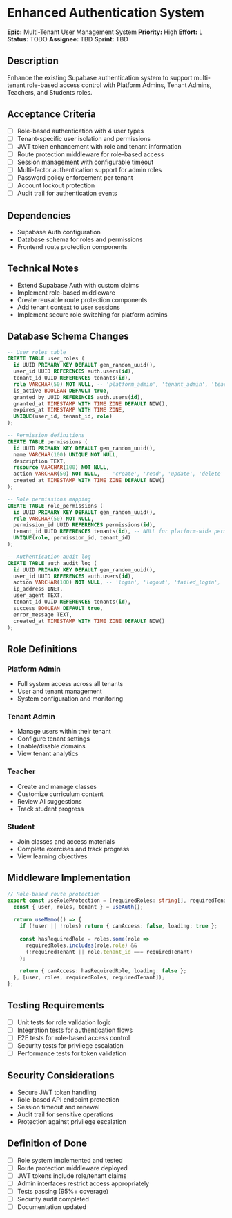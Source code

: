 # Enhanced Authentication System

**Epic:** Multi-Tenant User Management System
**Priority:** High
**Effort:** L
**Status:** TODO
**Assignee:** TBD
**Sprint:** TBD

## Description
Enhance the existing Supabase authentication system to support multi-tenant role-based access control with Platform Admins, Tenant Admins, Teachers, and Students roles.

## Acceptance Criteria
- [ ] Role-based authentication with 4 user types
- [ ] Tenant-specific user isolation and permissions
- [ ] JWT token enhancement with role and tenant information
- [ ] Route protection middleware for role-based access
- [ ] Session management with configurable timeout
- [ ] Multi-factor authentication support for admin roles
- [ ] Password policy enforcement per tenant
- [ ] Account lockout protection
- [ ] Audit trail for authentication events

## Dependencies
- Supabase Auth configuration
- Database schema for roles and permissions
- Frontend route protection components

## Technical Notes
- Extend Supabase Auth with custom claims
- Implement role-based middleware
- Create reusable route protection components
- Add tenant context to user sessions
- Implement secure role switching for platform admins

## Database Schema Changes
```sql
-- User roles table
CREATE TABLE user_roles (
  id UUID PRIMARY KEY DEFAULT gen_random_uuid(),
  user_id UUID REFERENCES auth.users(id),
  tenant_id UUID REFERENCES tenants(id),
  role VARCHAR(50) NOT NULL, -- 'platform_admin', 'tenant_admin', 'teacher', 'student'
  is_active BOOLEAN DEFAULT true,
  granted_by UUID REFERENCES auth.users(id),
  granted_at TIMESTAMP WITH TIME ZONE DEFAULT NOW(),
  expires_at TIMESTAMP WITH TIME ZONE,
  UNIQUE(user_id, tenant_id, role)
);

-- Permission definitions
CREATE TABLE permissions (
  id UUID PRIMARY KEY DEFAULT gen_random_uuid(),
  name VARCHAR(100) UNIQUE NOT NULL,
  description TEXT,
  resource VARCHAR(100) NOT NULL,
  action VARCHAR(50) NOT NULL, -- 'create', 'read', 'update', 'delete'
  created_at TIMESTAMP WITH TIME ZONE DEFAULT NOW()
);

-- Role permissions mapping
CREATE TABLE role_permissions (
  id UUID PRIMARY KEY DEFAULT gen_random_uuid(),
  role VARCHAR(50) NOT NULL,
  permission_id UUID REFERENCES permissions(id),
  tenant_id UUID REFERENCES tenants(id), -- NULL for platform-wide permissions
  UNIQUE(role, permission_id, tenant_id)
);

-- Authentication audit log
CREATE TABLE auth_audit_log (
  id UUID PRIMARY KEY DEFAULT gen_random_uuid(),
  user_id UUID REFERENCES auth.users(id),
  action VARCHAR(100) NOT NULL, -- 'login', 'logout', 'failed_login', 'password_reset'
  ip_address INET,
  user_agent TEXT,
  tenant_id UUID REFERENCES tenants(id),
  success BOOLEAN DEFAULT true,
  error_message TEXT,
  created_at TIMESTAMP WITH TIME ZONE DEFAULT NOW()
);
```

## Role Definitions

### Platform Admin
- Full system access across all tenants
- User and tenant management
- System configuration and monitoring

### Tenant Admin  
- Manage users within their tenant
- Configure tenant settings
- Enable/disable domains
- View tenant analytics

### Teacher
- Create and manage classes
- Customize curriculum content
- Review AI suggestions
- Track student progress

### Student
- Join classes and access materials
- Complete exercises and track progress
- View learning objectives

## Middleware Implementation
```typescript
// Role-based route protection
export const useRoleProtection = (requiredRoles: string[], requiredTenant?: string) => {
  const { user, roles, tenant } = useAuth();
  
  return useMemo(() => {
    if (!user || !roles) return { canAccess: false, loading: true };
    
    const hasRequiredRole = roles.some(role => 
      requiredRoles.includes(role.role) &&
      (!requiredTenant || role.tenant_id === requiredTenant)
    );
    
    return { canAccess: hasRequiredRole, loading: false };
  }, [user, roles, requiredRoles, requiredTenant]);
};
```

## Testing Requirements
- [ ] Unit tests for role validation logic
- [ ] Integration tests for authentication flows
- [ ] E2E tests for role-based access control
- [ ] Security tests for privilege escalation
- [ ] Performance tests for token validation

## Security Considerations
- Secure JWT token handling
- Role-based API endpoint protection
- Session timeout and renewal
- Audit trail for sensitive operations
- Protection against privilege escalation

## Definition of Done
- [ ] Role system implemented and tested
- [ ] Route protection middleware deployed
- [ ] JWT tokens include role/tenant claims
- [ ] Admin interfaces restrict access appropriately
- [ ] Tests passing (95%+ coverage)
- [ ] Security audit completed
- [ ] Documentation updated